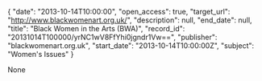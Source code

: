 {
  "date": "2013-10-14T10:00:00", 
  "open_access": true, 
  "target_url": "http://www.blackwomenart.org.uk/", 
  "description": null, 
  "end_date": null, 
  "title": "Black Women in the Arts (BWA)", 
  "record_id": "20131014T100000/yrNC1wV8FfYhi0jgndr1Vw==", 
  "publisher": "blackwomenart.org.uk", 
  "start_date": "2013-10-14T10:00:00Z", 
  "subject": "Women's Issues"
}

None